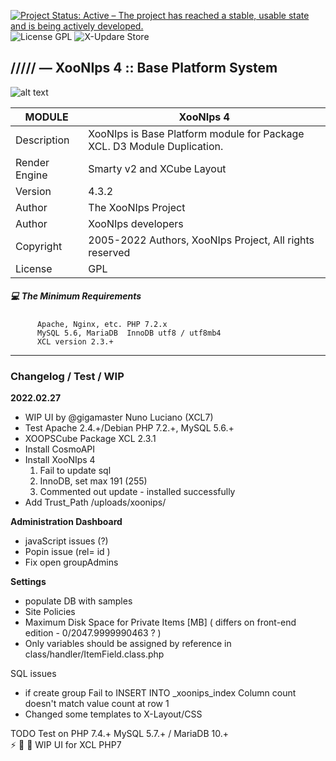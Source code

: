 [![Project Status: Active – The project has reached a stable, usable state and is being actively developed.](https://www.repostatus.org/badges/2.0.0/active.svg)](https://github.com/xoopscube/xcl)
![License GPL](https://img.shields.io/badge/License-GPL-green)
![X-Updare Store](https://img.shields.io/badge/X--Update%20Store-Pending-red)

## ///// — XooNIps 4 :: Base Platform System

![alt text](https://repository-images.githubusercontent.com/461634439/038a5641-d653-4d78-ba55-898667ae7374)


MODULE | XooNIps 4
------------ | -------------
Description | XooNIps is Base Platform module for Package XCL. D3 Module Duplication.
Render Engine | Smarty v2 and XCube Layout
Version | 4.3.2
Author | The XooNIps Project
Author | XooNIps developers
Copyright | 2005-2022 Authors, XooNIps Project, All rights reserved
License | GPL


##### :computer: The Minimum Requirements



          Apache, Nginx, etc. PHP 7.2.x
          MySQL 5.6, MariaDB  InnoDB utf8 / utf8mb4
          XCL version 2.3.+



-----

### Changelog / Test / WIP

**2022.02.27**
- WIP UI by @gigamaster Nuno Luciano (XCL7)
- Test Apache 2.4.+/Debian PHP 7.2.+, MySQL 5.6.+
- XOOPSCube Package XCL 2.3.1
- Install CosmoAPI
- Install XooNIps 4
  1. Fail to update sql
  2. InnoDB, set max 191 (255)
  3. Commented out update - installed successfully
- Add Trust_Path /uploads/xoonips/

**Administration Dashboard** 

- javaScript issues (?) 
- Popin issue (rel= id )
- Fix open groupAdmins

**Settings** 
- populate DB with samples
- Site Policies
- Maximum Disk Space for Private Items [MB] ( differs on front-end edition - 0/2047.9999990463 ? )  
- Only variables should be assigned by reference in class/handler/ItemField.class.php 

SQL issues 
- if create group Fail to INSERT INTO _xoonips_index Column count doesn't match value count at row 1
- Changed some templates to X-Layout/CSS

TODO
Test on PHP 7.4.+ MySQL 5.7.+ / MariaDB 10.+  
⚡ 🔨 🎨 WIP UI for XCL PHP7